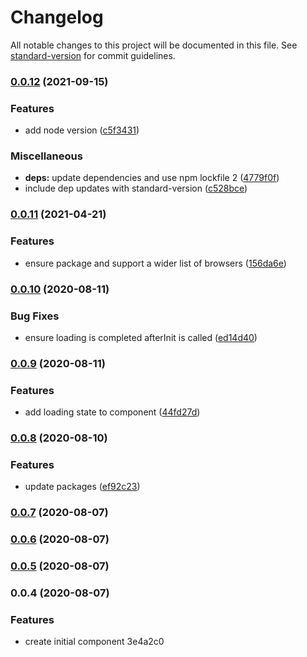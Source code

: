 # Changelog

All notable changes to this project will be documented in this file. See [standard-version](https://github.com/conventional-changelog/standard-version) for commit guidelines.

### [0.0.12](https://github.com/domness/cloudsponge-vue/compare/v0.0.11...v0.0.12) (2021-09-15)


### Features

* add node version ([c5f3431](https://github.com/domness/cloudsponge-vue/commit/c5f343113c6b74da27776bd67a498b53abc5eba0))


### Miscellaneous

* **deps:** update dependencies and use npm lockfile 2 ([4779f0f](https://github.com/domness/cloudsponge-vue/commit/4779f0f31bf4610ab17b9d00774072547b884376))
* include dep updates with standard-version ([c528bce](https://github.com/domness/cloudsponge-vue/commit/c528bcee0b718d48e29b06b901a29439fb1a5d6a))

### [0.0.11](https://github.com/domness/cloudsponge-vue/compare/v0.0.10...v0.0.11) (2021-04-21)


### Features

* ensure package and support a wider list of browsers ([156da6e](https://github.com/domness/cloudsponge-vue/commit/156da6e41e916a8870af60b876d3fbf0fc909ee8))

### [0.0.10](https://github.com/domness/cloudsponge-vue/compare/v0.0.9...v0.0.10) (2020-08-11)


### Bug Fixes

* ensure loading is completed afterInit is called ([ed14d40](https://github.com/domness/cloudsponge-vue/commit/ed14d40378d914152894c1161ba8bbf2110e4bea))

### [0.0.9](https://github.com/domness/cloudsponge-vue/compare/v0.0.8...v0.0.9) (2020-08-11)


### Features

* add loading state to component ([44fd27d](https://github.com/domness/cloudsponge-vue/commit/44fd27db2fcf8bed697329c220bab91329003c58))

### [0.0.8](https://github.com/domness/cloudsponge-vue/compare/v0.0.6...v0.0.8) (2020-08-10)


### Features

* update packages ([ef92c23](https://github.com/domness/cloudsponge-vue/commit/ef92c2381d7cc6fd017e6c8e7a33cfc796a9ed5a))

### [0.0.7](https://github.com/domness/cloudsponge-vue/compare/v0.0.6...v0.0.7) (2020-08-07)

### [0.0.6](https://github.com/domness/cloudsponge-vue/compare/v0.0.5...v0.0.6) (2020-08-07)

### [0.0.5](https://github.com/domness/cloudsponge-vue/compare/v0.0.4...v0.0.5) (2020-08-07)

### 0.0.4 (2020-08-07)


### Features

* create initial component 3e4a2c0
